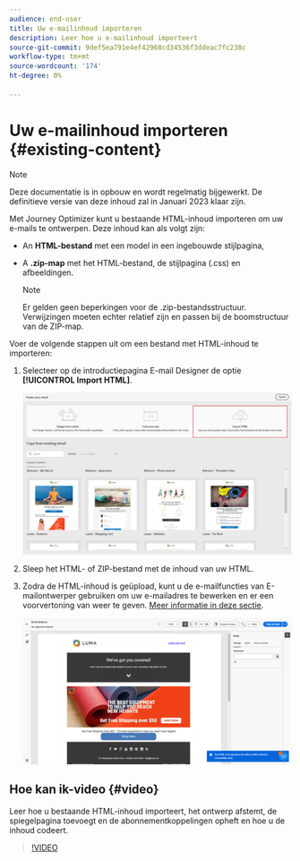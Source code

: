 ```yaml
---
audience: end-user
title: Uw e-mailinhoud importeren
description: Leer hoe u e-mailinhoud importeert
source-git-commit: 9def5ea791e4ef42968cd34536f3ddeac7fc238c
workflow-type: tm+mt
source-wordcount: '174'
ht-degree: 0%

---
```



# Uw e-mailinhoud importeren {#existing-content}

>[!NOTE]
>
>Deze documentatie is in opbouw en wordt regelmatig bijgewerkt. De definitieve versie van deze inhoud zal in Januari 2023 klaar zijn.

Met Journey Optimizer kunt u bestaande HTML-inhoud importeren om uw e-mails te ontwerpen. Deze inhoud kan als volgt zijn:

* An **HTML-bestand** met een model in een ingebouwde stijlpagina,
* A **.zip-map** met het HTML-bestand, de stijlpagina (.css) en afbeeldingen.

   >[!NOTE]
   >
   >Er gelden geen beperkingen voor de .zip-bestandsstructuur. Verwijzingen moeten echter relatief zijn en passen bij de boomstructuur van de ZIP-map.

Voer de volgende stappen uit om een bestand met HTML-inhoud te importeren:

1. Selecteer op de introductiepagina E-mail Designer de optie **[!UICONTROL Import HTML]**.

   ![](assets/import-html_2.png)

1. Sleep het HTML- of ZIP-bestand met de inhoud van uw HTML.

1. Zodra de HTML-inhoud is geüpload, kunt u de e-mailfuncties van E-mailontwerper gebruiken om uw e-mailadres te bewerken en er een voorvertoning van weer te geven. [Meer informatie in deze sectie](create-email-content.md).

   ![](assets/html-imported.png)

## Hoe kan ik-video {#video}

Leer hoe u bestaande HTML-inhoud importeert, het ontwerp afstemt, de spiegelpagina toevoegt en de abonnementkoppelingen opheft en hoe u de inhoud codeert.

>[!VIDEO](https://video.tv.adobe.com/v/334102?quality=12)
